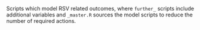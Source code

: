 Scripts which model RSV related outcomes, where `further_` scripts include additional variables and `_master.R` sources the model scripts to reduce the number of required actions.
